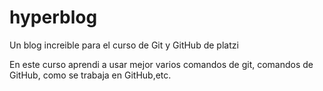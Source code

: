  # hyperblog
 <p>Un blog increible para el curso de Git y GitHub de platzi</p>  
 
 <P>En este curso aprendi a usar mejor varios comandos de git, comandos de GitHub, como se trabaja en GitHub,etc.</p>
     